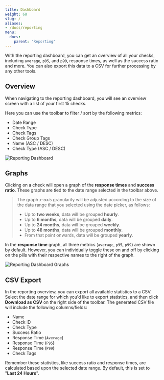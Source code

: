 ```yaml
---
title: Dashboard
weight: 68
slug: /
aliases:
- /docs/reporting
menu:
  docs:
    parent: "Reporting"
---
```


With the reporting dashboard, you can get an overview of all your checks, including `average`, `p95`, and `p99`, response times, as well as the success ratio and more. You can also export this data to a CSV for further processing by any other tools.

## Overview

When navigating to the reporting dashboard, you will see an overview screen with a list of your first 15 checks.

Here you can use the toolbar to filter / sort by the following metrics:

- Date Range
- Check Type
- Check Tags
- Check Group Tags
- Name (ASC / DESC)
- Check Type (ASC / DESC)

![Reporting Dashboard](/docs/images/reporting/dashboard.png)

## Graphs

Clicking on a check will open a graph of the **response times** and **success ratio**. These graphs are tied to the date range selected in the toolbar above.

> The graph _x-axis_ granularity will be adjusted according to the size of the data range that you selected using the date picker, as follows:
> * Up to **two weeks**, data will be grouped **hourly**.
> * Up to **6 months**, data will be grouped **daily**.
> * Up to **24 months**, data will be grouped **weekly**.
> * Up to **48 months**, data will be grouped **monthly**.
> * From that point onwards, data will be grouped **yearly**.

In the **response time** graph, all three metrics (`average`, `p95`, `p99`) are shown by default. However, you can individually toggle these on and off by clicking on the pills with their respective names to the right of the graph.

![Reporting Dashboard Graphs](/docs/images/reporting/dashboard-graph.png)

## CSV Export

In the reporting overview, you can export all available statistics to a CSV. Select the date range for which you'd like to export statistics, and then click **Download as CSV** on the right side of the toolbar. The generated CSV file will include the following columns/fields:

- Name
- Check ID
- Check Type
- Success Ratio
- Response Time (`Average`)
- Response Time (`P95`)
- Response Time (`P99`)
- Check Tags

Remember these statistics, like success ratio and response times, are calculated based upon the selected date range. By default, this is set to "**Last 24 Hours**".
